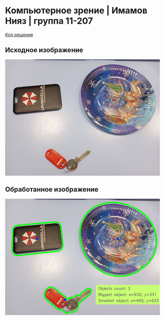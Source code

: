 # Компьютерное зрение | Имамов Нияз | группа 11-207

[Код решения](https://github.com/NikoImam/cv_lirs_robo/blob/main/task.py)

## Исходное изображение
![Исходное изображение](https://github.com/NikoImam/cv_lirs_robo/blob/main/ph2.jpg)

## Обработанное изображение
![Обработанное изображение](https://github.com/NikoImam/cv_lirs_robo/blob/main/detected.png)
